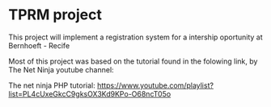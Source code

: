 # TPRM project
 This project will implement a registration system for a intership oportunity at Bernhoeft - Recife
 
 Most of this project was based on the tutorial found in the folowing link, by The Net Ninja youtube channel:
 
 The net ninja PHP tutorial: https://www.youtube.com/playlist?list=PL4cUxeGkcC9gksOX3Kd9KPo-O68ncT05o
